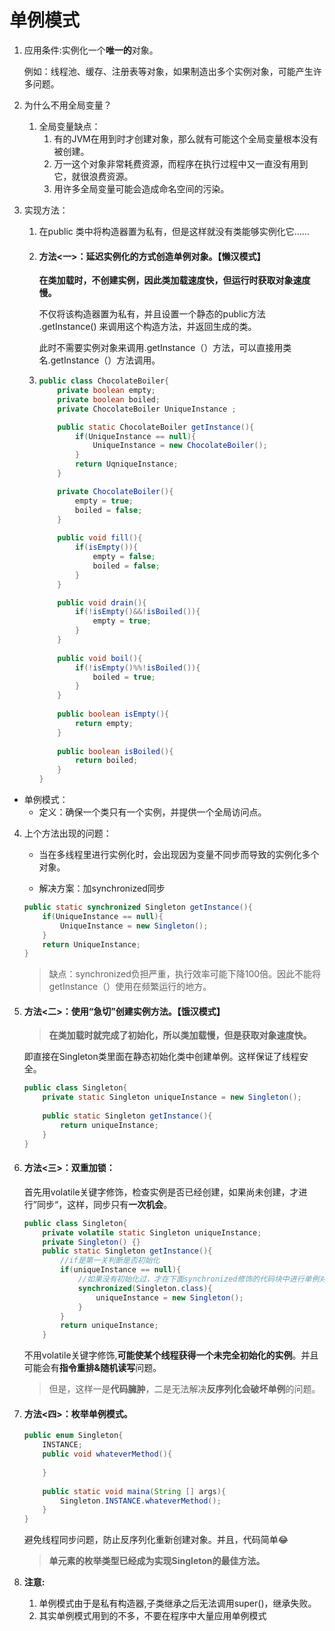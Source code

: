 # 单例模式

1.  应用条件:实例化一个**唯一的**对象。

    例如：线程池、缓存、注册表等对象，如果制造出多个实例对象，可能产生许多问题。

2.  为什么不用全局变量？

    1.  全局变量缺点：
        1.  有的JVM在用到时才创建对象，那么就有可能这个全局变量根本没有被创建。
        2.  万一这个对象非常耗费资源，而程序在执行过程中又一直没有用到它，就很浪费资源。
        3.  用许多全局变量可能会造成命名空间的污染。

3.  实现方法：

    1.  在public 类中将构造器置为私有，但是这样就没有类能够实例化它……

    2.  #### 方法<一>：延迟实例化的方式创造单例对象。【懒汉模式】

        **在类加载时，不创建实例，因此类加载速度快，但运行时获取对象速度慢。**

        不仅将该构造器置为私有，并且设置一个静态的public方法 .getInstance() 来调用这个构造方法，并返回生成的类。

        此时不需要实例对象来调用.getInstance（）方法，可以直接用类名.getInstance（）方法调用。

    3.  ```java
        public class ChocolateBoiler{
            private boolean empty;
            private boolean boiled;
            private ChocolateBoiler UniqueInstance ;
        
            public static ChocolateBoiler getInstance(){
                if(UniqueInstance == null){
                    UniqueInstance = new ChocolateBoiler();
                }
                return UqniqueInstance;
            }
        
            private ChocolateBoiler(){
                empty = true;
                boiled = false;
            }
            
            public void fill(){
                if(isEmpty()){
                    empty = false;
                    boiled = false;
                }
            }
        
            public void drain(){
                if(!isEmpty()&&!isBoiled()){
                    empty = true;
                }
            }
            
            public void boil(){
                if(!isEmpty()%%!isBoiled()){
                    boiled = true;
                }
            }
            
            public boolean isEmpty(){
                return empty;
            }
            
            public boolean isBoiled(){
                return boiled;
            }
        }
        ```

        

-   单例模式：
    -   定义：确保一个类只有一个实例，并提供一个全局访问点。

4.  上个方法出现的问题：

    -   当在多线程里进行实例化时，会出现因为变量不同步而导致的实例化多个对象。

    -   解决方案：加synchronized同步

    ```java
    public static synchronized Singleton getInstance(){
        if(UniqueInstance == null){
            UniqueInstance = new Singleton();
        }
        return UniqueInstance;
    }
    ```

    >   缺点：synchronized负担严重，执行效率可能下降100倍。因此不能将getInstance（）使用在频繁运行的地方。

5.  #### 方法<二>：使用“急切”创建实例方法。【饿汉模式】

    >   **在类加载时就完成了初始化，所以类加载慢，但是获取对象速度快。**

    即直接在Singleton类里面在静态初始化类中创建单例。这样保证了线程安全。

    ```java
    public class Singleton{
        private static Singleton uniqueInstance = new Singleton();
        
        public static Singleton getInstance(){
            return uniqueInstance;
        }
    }
    ```

6.  #### 方法<三>：双重加锁：

    首先用volatile关键字修饰，检查实例是否已经创建，如果尚未创建，才进行”同步“，这样，同步只有**一次机会**。

    ```java
    public class Singleton{
        private volatile static Singleton uniqueInstance;
        private Singleton() {}
        public static Singleton getInstance(){
            //if是第一关判断是否初始化
            if(uniqueInstance == null){
                //如果没有初始化过，才在下面synchronized修饰的代码块中进行单例对象的创建。
                synchronized(Singleton.class){
                    uniqueInstance = new Singleton();
                }
    		}      
            return uniqueInstance;
        }
    ```

    不用volatile关键字修饰,**可能使某个线程获得一个未完全初始化的实例**。并且可能会有**指令重排&随机读写**问题。

    >   但是，这样一是**代码臃肿**，二是无法解决**反序列化会破坏单例**的问题。

7.  #### 方法<四>：枚举单例模式。

    ```java
    public enum Singleton{
        INSTANCE;
        public void whateverMethod(){
            
        }
        
        public static void maina(String [] args){
            Singleton.INSTANCE.whateverMethod();
        }
    }
    ```

    避免线程同步问题，防止反序列化重新创建对象。并且，代码简单😂

    >   **单元素的枚举类型已经成为实现Singleton的最佳方法。**

8.  **注意:**

    1.  单例模式由于是私有构造器,子类继承之后无法调用super()，继承失败。
    2.  其实单例模式用到的不多，不要在程序中大量应用单例模式